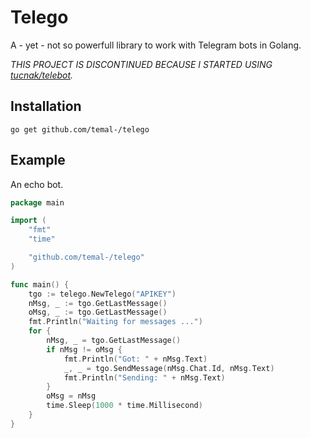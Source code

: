 # Telego

A - yet - not so powerfull library to work with Telegram bots in Golang.

*THIS PROJECT IS DISCONTINUED BECAUSE I STARTED USING [tucnak/telebot](https://github.com/tucnak/telebot).*

## Installation

`go get github.com/temal-/telego`

## Example

An echo bot.

```go
package main

import (
    "fmt"
    "time"

    "github.com/temal-/telego"
)

func main() {
    tgo := telego.NewTelego("APIKEY")
    nMsg, _ := tgo.GetLastMessage()
    oMsg, _ := tgo.GetLastMessage()
    fmt.Println("Waiting for messages ...")
    for {
        nMsg, _ = tgo.GetLastMessage()
        if nMsg != oMsg {
            fmt.Println("Got: " + nMsg.Text)
            _, _ = tgo.SendMessage(nMsg.Chat.Id, nMsg.Text)
            fmt.Println("Sending: " + nMsg.Text)
        }
        oMsg = nMsg
        time.Sleep(1000 * time.Millisecond)
    }
}
```
